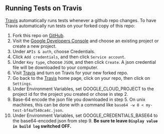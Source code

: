 ## Running Tests on Travis

[Travis](https://travis-ci.org/) automatically runs tests whenever a github
repo changes.  To have Travis automatically run tests on your forked copy
of this repo:

1.  Fork this repo on [GitHub](https://github.com/).
2.  Visit the
    [Google Developers Console](https://console.developers.google.com/) and
    choose an existing project or create a new project.
3.  Under `APIs & auth`, choose Credentials.
4.  Click `Add credentials`, and then click `Service account`.
5.  Under `Key type`, choose `JSON`, and then click `Create`.  A json credential
    file will be downloaded to your computer.
6.  Visit [Travis](https://travis-ci.org/profile ) and turn on Travis for your
    new forked repo.
7.  Go back to the [Travis](https://travis-ci.org/) home page, click on your
    repo, then click on `Settings`.
8.  Under Environment Variables, set GOOGLE_CLOUD_PROJECT to the project id
    for the project you created or chose in step 2.
9.  Base-64 encode the json file you downloaded in step 5.  On unix machines,
    this can be done with a command like
    `base64 -w 0 < my-test-bf4af540ca4c.json`. 
10. Under Environment Variables, set GOOGLE_CREDENTIALS_BASE64 to the
    base64-encoded json from step 9.  **Be sure te leave `Display value in build
    log` switched OFF.**
    
